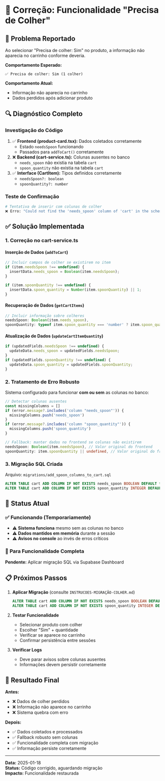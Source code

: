 # 🔧 Correção: Funcionalidade "Precisa de Colher"

## 🎯 Problema Reportado

Ao selecionar "Precisa de colher: Sim" no produto, a informação não aparecia no carrinho conforme deveria.

**Comportamento Esperado:**

```
✅ Precisa de colher: Sim (1 colher)
```

**Comportamento Atual:**

- Informação não aparecia no carrinho
- Dados perdidos após adicionar produto

## 🔍 Diagnóstico Completo

### Investigação do Código

1. ✅ **Frontend (product-card.tsx):** Dados coletados corretamente
   - Estado `needsSpoon` funcionando
   - Passados para `addToCart()` corretamente
2. ❌ **Backend (cart-service.ts):** Colunas ausentes no banco
   - `needs_spoon` não existia na tabela `cart`
   - `spoon_quantity` não existia na tabela `cart`
3. ✅ **Interface (CartItem):** Tipos definidos corretamente
   - `needsSpoon?: boolean`
   - `spoonQuantity?: number`

### Teste de Confirmação

```bash
# Tentativa de inserir com colunas de colher
❌ Erro: "Could not find the 'needs_spoon' column of 'cart' in the schema cache"
```

## ✅ Solução Implementada

### 1. **Correção no cart-service.ts**

#### Inserção de Dados (`addToCart`)

```typescript
// Incluir campos de colher se existirem no item
if (item.needsSpoon !== undefined) {
  insertData.needs_spoon = Boolean(item.needsSpoon);
}

if (item.spoonQuantity !== undefined) {
  insertData.spoon_quantity = Number(item.spoonQuantity) || 1;
}
```

#### Recuperação de Dados (`getCartItems`)

```typescript
// Incluir informação sobre colheres
needsSpoon: Boolean(item.needs_spoon),
spoonQuantity: typeof item.spoon_quantity === 'number' ? item.spoon_quantity : undefined,
```

#### Atualização de Dados (`updateCartItemQuantity`)

```typescript
if (updatedFields.needsSpoon !== undefined) {
  updateData.needs_spoon = updatedFields.needsSpoon;
}
if (updatedFields.spoonQuantity !== undefined) {
  updateData.spoon_quantity = updatedFields.spoonQuantity;
}
```

### 2. **Tratamento de Erro Robusto**

Sistema configurado para funcionar **com ou sem** as colunas no banco:

```typescript
// Detectar colunas ausentes
const missingColumns = []
if (error.message?.includes('column "needs_spoon"')) {
  missingColumns.push('needs_spoon')
}
if (error.message?.includes('column "spoon_quantity"')) {
  missingColumns.push('spoon_quantity')
}

// Fallback: manter dados no frontend se colunas não existirem
needsSpoon: Boolean(item.needsSpoon), // Valor original do frontend
spoonQuantity: item.spoonQuantity || undefined, // Valor original do frontend
```

### 3. **Migração SQL Criada**

Arquivo: `migrations/add_spoon_columns_to_cart.sql`

```sql
ALTER TABLE cart ADD COLUMN IF NOT EXISTS needs_spoon BOOLEAN DEFAULT false;
ALTER TABLE cart ADD COLUMN IF NOT EXISTS spoon_quantity INTEGER DEFAULT 1;
```

## 🚀 Status Atual

### ✅ **Funcionando (Temporariamente)**

- ⚠️ **Sistema funciona** mesmo sem as colunas no banco
- ⚠️ **Dados mantidos em memória** durante a sessão
- ⚠️ **Avisos no console** ao invés de erros críticos

### 🎯 **Para Funcionalidade Completa**

**Pendente:** Aplicar migração SQL via Supabase Dashboard

## 📋 Próximos Passos

1. **Aplicar Migração** (consulte `INSTRUCOES-MIGRAÇÃO-COLHER.md`)

   ```sql
   ALTER TABLE cart ADD COLUMN IF NOT EXISTS needs_spoon BOOLEAN DEFAULT false;
   ALTER TABLE cart ADD COLUMN IF NOT EXISTS spoon_quantity INTEGER DEFAULT 1;
   ```

2. **Testar Funcionalidade**

   - Selecionar produto com colher
   - Escolher "Sim" + quantidade
   - Verificar se aparece no carrinho
   - Confirmar persistência entre sessões

3. **Verificar Logs**
   - Deve parar avisos sobre colunas ausentes
   - Informações devem persistir corretamente

## 🎉 Resultado Final

**Antes:**

- ❌ Dados de colher perdidos
- ❌ Informação não aparece no carrinho
- ❌ Sistema quebra com erro

**Depois:**

- ✅ Dados coletados e processados
- ✅ Fallback robusto sem colunas
- ✅ Funcionalidade completa com migração
- ✅ Informação persiste corretamente

---

**Data:** 2025-01-18  
**Status:** Código corrigido, aguardando migração  
**Impacto:** Funcionalidade restaurada
